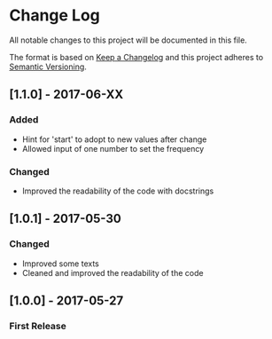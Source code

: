 # Change Log
All notable changes to this project will be documented in this file.

The format is based on [Keep a Changelog](http://keepachangelog.com/) and this project adheres to [Semantic Versioning](http://semver.org/).

## [1.1.0] - 2017-06-XX
### Added
- Hint for 'start' to adopt to new values after change
- Allowed input of one number to set the frequency

### Changed
- Improved the readability of the code with docstrings

## [1.0.1] - 2017-05-30
### Changed
- Improved some texts
- Cleaned and improved the readability of the code

## [1.0.0] - 2017-05-27
### First Release
